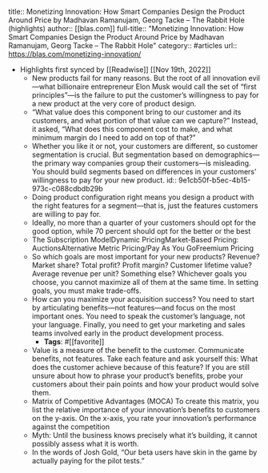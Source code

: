 title:: Monetizing Innovation: How Smart Companies Design the Product Around Price by Madhavan Ramanujam, Georg Tacke – The Rabbit Hole (highlights)
author:: [[blas.com]]
full-title:: "Monetizing Innovation: How Smart Companies Design the Product Around Price by Madhavan Ramanujam, Georg Tacke – The Rabbit Hole"
category:: #articles
url:: https://blas.com/monetizing-innovation/

- Highlights first synced by [[Readwise]] [[Nov 19th, 2022]]
	- New products fail for many reasons. But the root of all innovation evil—what billionaire entrepreneur Elon Musk would call the set of “first principles”—is the failure to put the customer’s willingness to pay for a new product at the very core of product design.
	- “What value does this component bring to our customer and its customers, and what portion of that value can we capture?” Instead, it asked, “What does this component cost to make, and what minimum margin do I need to add on top of that?”
	- Whether you like it or not, your customers are different, so customer segmentation is crucial. But segmentation based on demographics—the primary way companies group their customers—is misleading. You should build segments based on differences in your customers’ willingness to pay for your new product.
	  id:: 9e1cb50f-b5ec-4b15-973c-c088cdbdb29b
	- Doing product configuration right means you design a product with the right features for a segment—that is, just the features customers are willing to pay for.
	- Ideally, no more than a quarter of your customers should opt for the good option, while 70 percent should opt for the better or the best
	- The Subscription ModelDynamic PricingMarket-Based Pricing: AuctionsAlternative Metric Pricing/Pay As You GoFreemium Pricing
	- So which goals are most important for your new products? Revenue? Market share? Total profit? Profit margin? Customer lifetime value? Average revenue per unit? Something else? Whichever goals you choose, you cannot maximize all of them at the same time. In setting goals, you must make trade-offs.
	- How can you maximize your acquisition success? You need to start by articulating benefits—not features—and focus on the most important ones. You need to speak the customer’s language, not your language. Finally, you need to get your marketing and sales teams involved early in the product development process.
		- **Tags**: #[[favorite]]
	- Value is a measure of the benefit to the customer. Communicate benefits, not features. Take each feature and ask yourself this: What does the customer achieve because of this feature? If you are still unsure about how to phrase your product’s benefits, probe your customers about their pain points and how your product would solve them.
	- Matrix of Competitive Advantages (MOCA) To create this matrix, you list the relative importance of your innovation’s benefits to customers on the y-axis. On the x-axis, you rate your innovation’s performance against the competition
	- Myth: Until the business knows precisely what it’s building, it cannot possibly assess what it is worth.
	- In the words of Josh Gold, “Our beta users have skin in the game by actually paying for the pilot tests.”